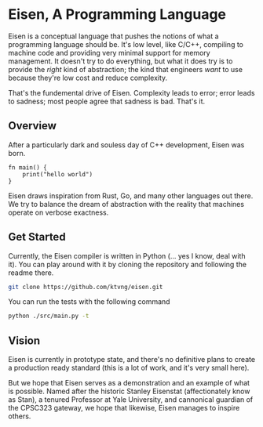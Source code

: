 # Eisen, A Programming Language
Eisen is a conceptual language that pushes the notions of what a programming language should be. It's low level, like C/C++, compiling to machine code and providing very minimal support for memory management. It doesn't try to do everything, but what it does try is to provide the _right_ kind of abstraction; the kind that engineers _want_ to use because they're low cost and reduce complexity.

That's the fundemental drive of Eisen. Complexity leads to error; error leads to sadness; most people agree that sadness is bad. That's it.

## Overview
After a particularly dark and souless day of C++ development, Eisen was born.

```eisen
fn main() {
    print("hello world")
}
```

Eisen draws inspiration from Rust, Go, and many other languages out there. We try to balance the dream of abstraction with the reality that machines operate on verbose exactness. 

## Get Started
Currently, the Eisen compiler is written in Python (... yes I know, deal with it). You can play around with it by cloning the repository and following the readme there.
```sh
git clone https://github.com/ktvng/eisen.git
```

You can run the tests with the following command
```sh
python ./src/main.py -t
```

## Vision
Eisen is currently in prototype state, and there's no definitive plans to create a production ready standard (this is a lot of work, and it's very small here). 

But we hope that Eisen serves as a demonstration and an example of what is possible. Named after the historic Stanley Eisenstat (affectionately know as Stan), a tenured Professor at Yale University, and cannonical guardian of the CPSC323 gateway, we hope that likewise, Eisen manages to inspire others.

